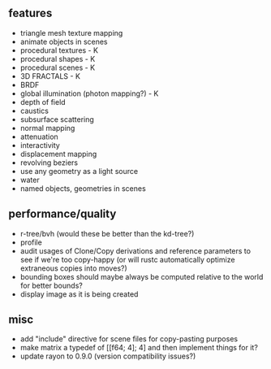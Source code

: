 ## features
- triangle mesh texture mapping
- animate objects in scenes
- procedural textures - K
- procedural shapes - K
- procedural scenes - K
- 3D FRACTALS - K
- BRDF
- global illumination (photon mapping?) - K
- depth of field
- caustics
- subsurface scattering
- normal mapping
- attenuation
- interactivity
- displacement mapping
- revolving beziers
- use any geometry as a light source
- water
- named objects, geometries in scenes

## performance/quality
- r-tree/bvh (would these be better than the kd-tree?)
- profile
- audit usages of Clone/Copy derivations and reference parameters to see if we're too copy-happy (or will rustc automatically optimize extraneous copies into moves?)
- bounding boxes should maybe always be computed relative to the world for better bounds?
- display image as it is being created

## misc
- add "include" directive for scene files for copy-pasting purposes
- make matrix a typedef of [[f64; 4]; 4] and then implement things for it?
- update rayon to 0.9.0 (version compatibility issues?)
